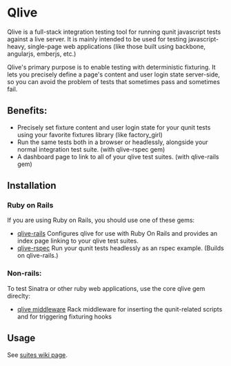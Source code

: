 # Qlive

Qlive is a full-stack integration testing tool for running qunit javascript tests against a live server.
It is mainly intended to be used for testing javascript-heavy, single-page web applications
(like those built using backbone, angularjs, emberjs, etc.)


Qlive's primary purpose is to enable testing with deterministic fixturing. It lets you precisely define a page's content
and user login state server-side, so you can avoid the problem of tests that sometimes pass and sometimes fail.


## Benefits:

* Precisely set fixture content and user login state for your qunit tests using your favorite fixtures library (like factory_girl)
* Run the same tests both in a browser or headlessly, alongside your normal integration test suite. (with qlive-rspec gem)
* A dashboard page to link to all of your qlive test suites. (with qlive-rails gem)


## Installation

### Ruby on Rails

If you are using Ruby on Rails, you should use one of these gems:

* [qlive-rails](https://github.com/proxv/qlive/gems/qlive-rails) Configures qlive for use with Ruby On Rails and provides an index page linking to your qlive test suites.
* [qlive-rspec](https://github.com/proxv/qlive/gems/qlive-rspec) Run your qunit tests headlessly as an rspec example. (Builds on qlive-rails.)


### Non-rails:

To test Sinatra or other ruby web applications, use the core qlive gem direclty:

* [qlive middleware](https://github.com/proxv/qlive/gems/qlive) Rack middleware for inserting the qunit-related scripts and for triggering fixturing hooks


## Usage

See [suites wiki page](https://github.com/proxv/qlive/wiki/qlive-suites).

